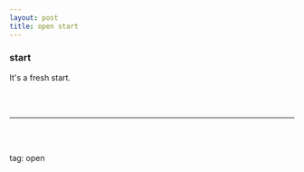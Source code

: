 ```yaml
---
layout: post
title: open start
---
```


### start

It's a fresh start.






<br><br>

---------------


<br>
<br>

tag: open

<br>
<br>
<br>


